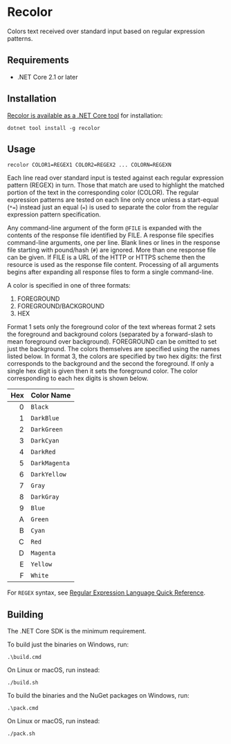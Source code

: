 # Recolor

Colors text received over standard input based on regular expression patterns.

## Requirements

- .NET Core 2.1 or later


## Installation

[Recolor is available as a .NET Core tool][nupkg] for installation:

    dotnet tool install -g recolor


## Usage

    recolor COLOR1=REGEX1 COLOR2=REGEX2 ... COLORN=REGEXN

Each line read over standard input is tested against each regular expression
pattern (REGEX) in turn. Those that match are used to highlight the matched
portion of the text in the corresponding color (COLOR). The regular
expression patterns are tested on each line only once unless a start-equal
(`*=`) instead just an equal (`=`) is used to separate the color from the 
regular expression pattern specification.

Any command-line argument of the form `@FILE` is expanded with the contents of
the response file identified by FILE. A response file specifies command-line
arguments, one per line. Blank lines or lines in the response file starting
with pound/hash (`#`) are ignored. More than one response file can be given.
If FILE is a URL of the HTTP or HTTPS scheme then the resource is used as the
response file content. Processing of all arguments begins after expanding all
response files to form a single command-line.

A color is specified in one of three formats:

1. FOREGROUND
2. FOREGROUND/BACKGROUND
3. HEX

Format 1 sets only the foreground color of the text whereas format 2 sets the
foreground and background colors (separated by a forward-slash to mean
foreground over background). FOREGROUND can be omitted to set just the
background. The colors themselves are specified using the names listed below.
In format 3, the colors are specified by two hex digits: the first corresponds 
to the background and the second the foreground. If only a single hex digit is 
given then it sets the foreground color. The color corresponding to each hex 
digits is shown below.

| Hex | Color Name     |
|----:|----------------|
|   0 | `Black`        |
|   1 | `DarkBlue`     |
|   2 | `DarkGreen`    |
|   3 | `DarkCyan`     |
|   4 | `DarkRed`      |
|   5 | `DarkMagenta`  |
|   6 | `DarkYellow`   |
|   7 | `Gray`         |
|   8 | `DarkGray`     |
|   9 | `Blue`         |
|   A | `Green`        |
|   B | `Cyan`         |
|   C | `Red`          |
|   D | `Magenta`      |
|   E | `Yellow`       |
|   F | `White`        |

For `REGEX` syntax, see [Regular Expression Language Quick Reference][regex].


## Building

The .NET Core SDK is the minimum requirement.

To build just the binaries on Windows, run:

    .\build.cmd

On Linux or macOS, run instead:

    ./build.sh

To build the binaries and the NuGet packages on Windows, run:

    .\pack.cmd

On Linux or macOS, run instead:

    ./pack.sh


  [regex]: http://go.microsoft.com/fwlink/?LinkId=133231
  [nupkg]: https://www.nuget.org/packages/Recolor/
